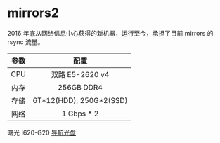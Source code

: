 # mirrors2

2016 年底从网络信息中心获得的新机器，运行至今，承担了目前 mirrors 的 rsync 流量。

| 参数 |           配置            |
| :--: | :-----------------------: |
| CPU  |      双路 E5-2620 v4      |
| 内存 |        256GB DDR4         |
| 存储 | 6T\*12(HDD), 250G\*2(SSD) |
| 网络 |        1 Gbps \* 2        |

曙光 I620-G20 [导航光盘](https://ftp.lug.ustc.edu.cn/ebook/sugon-I620-G20.iso)
